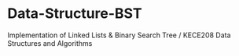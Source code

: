 # Data-Structure-BST
Implementation of Linked Lists &amp; Binary Search Tree / KECE208 Data Structures and Algorithms
